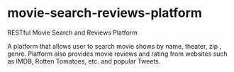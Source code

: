 # movie-search-reviews-platform
RESTful Movie Search and Reviews Platform

A platform that allows user to search movie shows by name, theater, zip , genre. 
Platform also provides movie reviews and rating from websites such as IMDB, Rotten Tomatoes, etc. and popular Tweets.
